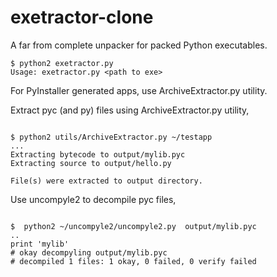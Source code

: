 exetractor-clone
================

A far from complete unpacker for packed Python executables.

```
$ python2 exetractor.py
Usage: exetractor.py <path to exe>
```

For PyInstaller generated apps, use ArchiveExtractor.py utility.

Extract pyc (and py) files using ArchiveExtractor.py utility,

```

$ python2 utils/ArchiveExtractor.py ~/testapp
...
Extracting bytecode to output/mylib.pyc
Extracting source to output/hello.py

File(s) were extracted to output directory.
```

Use uncompyle2 to decompile pyc files,

```

$  python2 ~/uncompyle2/uncompyle2.py  output/mylib.pyc 
..
print 'mylib'
# okay decompyling output/mylib.pyc 
# decompiled 1 files: 1 okay, 0 failed, 0 verify failed


```
